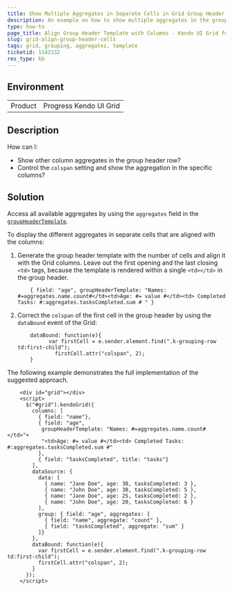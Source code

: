 ```yaml
---
title: Show Multiple Aggregates in Separate Cells in Grid Group Header
description: An example on how to show multiple aggregates in the group header of a Kendo UI Grid and align them with the Grid columns.
type: how-to
page_title: Align Group Header Template with Columns - Kendo UI Grid for jQuery
slug: grid-align-group-header-cells
tags: grid, grouping, aggregates, template
ticketid: 1142332
res_type: kb
---
```


## Environment

<table>
 <tr>
  <td>Product</td>
  <td>Progress Kendo UI Grid</td>
 </tr>
</table>


## Description

How can I:
* Show other column aggregates in the group header row?
* Control the `colspan` setting and show the aggregation in the specific columns?

## Solution

Access all available aggregates by using the `aggregates` field in the [`groupHeaderTemplate`](/api/javascript/ui/grid/configuration/columns.groupheadertemplate).

To display the different aggregates in separate cells that are aligned with the columns:

1. Generate the group header template with the number of cells and align it with the Grid columns. Leave out the first opening and the last closing `<td>` tags, because the template is rendered within a single `<td></td>` in the group header.

  	```
  	    { field: "age", groupHeaderTemplate: "Names: #=aggregates.name.count#</td><td>Age: #= value #</td><td> Completed Tasks: #:aggregates.tasksCompleted.sum # " }
  	```

1. Correct the `colspan` of the first cell in the group header by using the `dataBound` event of the Grid:

  	```
  	    dataBound: function(e){
              var firstCell = e.sender.element.find(".k-grouping-row td:first-child");
    	        firstCell.attr("colspan", 2);
  	    }
  	```

The following example demonstrates the full implementation of the suggested approach.

```dojo
    <div id="grid"></div>
    <script>
      $("#grid").kendoGrid({
        columns: [
          { field: "name"},
          { field: "age",
           groupHeaderTemplate: "Names: #=aggregates.name.count#</td>"+
           "<td>Age: #= value #</td><td> Completed Tasks: #:aggregates.tasksCompleted.sum #"
          },
          { field: "tasksCompleted", title: "tasks"}
        ],
        dataSource: {
          data: [
            { name: "Jane Doe", age: 30, tasksCompleted: 3 },
            { name: "John Doe", age: 30, tasksCompleted: 5 },
            { name: "Jane Doe", age: 25, tasksCompleted: 2 },
            { name: "John Doe", age: 20, tasksCompleted: 6 }
          ],
          group: { field: "age", aggregates: [
            { field: "name", aggregate: "count" },
            { field: "tasksCompleted", aggregate: "sum" }
          ]}
        },
        dataBound: function(e){
          var firstCell = e.sender.element.find(".k-grouping-row td:first-child");
          firstCell.attr("colspan", 2);
        }
      });
    </script>
```
